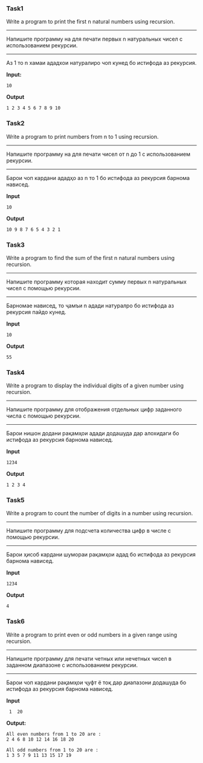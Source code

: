 

### Task1
 Write a program to print the first n natural numbers using recursion.    

 ----
 
 Напишите программу на для печати первых n натуральных чисел с использованием рекурсии.   

 ----
    
 Аз 1 то n хамаи ададхои натуралиро чоп кунед бо истифода аз рекурсия.

**Input:**
```
10
```
**Output** 
```
1 2 3 4 5 6 7 8 9 10
```

### Task2
Write a program to print numbers from n to 1 using recursion.    

----

Напишите программу на для печати чисел от n до 1 с использованием рекурсии.

----
  
Барои чоп кардани ададҳо аз n то 1 бо истифода аз рекурсия барнома нависед.    

**Input**
```
10
```
**Output**
```
10 9 8 7 6 5 4 3 2 1
```
### Task3
Write a program to find the sum of the first n natural numbers using recursion.    

----

Напишите программу которая находит сумму первых n натуральных чисел с помощью рекурсии.

----

Барномае нависед, то ҷамъи n адади натуралро бо истифода аз рекурсия пайдо кунед.   

**Input**
```
10
```
**Output**
```
55
```
### Task4
Write a program to display the individual digits of a given number using recursion.    

----
 
Напишите программу для отображения отдельных цифр заданного числа с помощью рекурсии.   

---- 

Барои нишон додани рақамҳои адади додашуда дар алохидаги бо истифода аз рекурсия барнома нависед.  
 

 **Input**
```
1234
```
**Output**
```
1 2 3 4 
```

### Task5 
Write a program to count the number of digits in a number using recursion.     

----

Напишите программу для подсчета количества цифр в числе с помощью рекурсии.      

----

Барои ҳисоб кардани шумораи рақамҳои адад бо истифода аз рекурсия барнома нависед.    

**Input**
```
1234
```
**Output**
```
4 
```

### Task6 
Write a program to print even or odd numbers in a given range using recursion.  

----

Напишите программу для печати четных или нечетных чисел в заданном диапазоне с использованием рекурсии.  

----

Барои чоп кардани рақамҳои ҷуфт ё тоқ дар диапазони додашуда бо истифода аз рекурсия барнома нависед.  

**Input**
```
 1  20
```
**Output:**

```
All even numbers from 1 to 20 are :
2 4 6 8 10 12 14 16 18 20
```
```
All odd numbers from 1 to 20 are :
1 3 5 7 9 11 13 15 17 19
```

